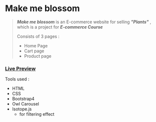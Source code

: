 # Make me blossom

> ***Make me blossom*** is an E-commerce website for selling ***"Plants"*** , which is a project for ***E-commerce Course***
>
> Consists of 3 pages :
> - Home Page
> - Cart page
> - Product page

### [Live Preview](https://afnanelhussini.github.io/Make-me-blossom/)


Tools used :
- HTML
- CSS
- Bootstrap4
- Owl Carousel
- Isotope.js
  - for filtering effect

